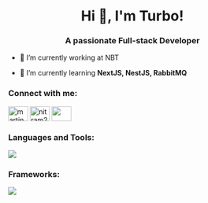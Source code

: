 <h1 align="center">Hi 👋, I'm Turbo!</h1>
<h3 align="center">A passionate Full-stack Developer</h3>

- 🔭 I’m currently working at NBT

- 🌱 I’m currently learning **NextJS, NestJS, RabbitMQ**

<h3 align="left">Connect with me:</h3>
<p align="left">
  <a href="www.linkedin.com/in/jessadakorn-paopatimakorn" target="blank"><img align="center" src="https://raw.githubusercontent.com/rahuldkjain/github-profile-readme-generator/master/src/images/icons/Social/linked-in-alt.svg" alt="martin-sidorov" height="30" width="40" /></a>
  <a href="https://www.facebook.com/jessadakorn.paopatimakorn/" target="blank"><img align="center" src="https://raw.githubusercontent.com/rahuldkjain/github-profile-readme-generator/master/src/images/icons/Social/facebook.svg" alt="nitram278" height="30" width="40" /></a>
  <a href="discordapp.com/users/308917097314910209" target="blank"><img align="center" src="https://skillicons.dev/icons?i=discord" height="30" width="40"/></a>
</p>

</p>

<h3 align="left">Languages and Tools:</h3>
<p align="left">
    <img src="https://skillicons.dev/icons?i=html,css,javascript,ts,py,git,docker,postman" />
</p>

<h3 align="left">Frameworks:</h3>
<p align="left">
    <img src="https://skillicons.dev/icons?i=react,vue,vite,nuxtjs,nextjs,nestjs,django,mongodb,tailwind" />
</p>
